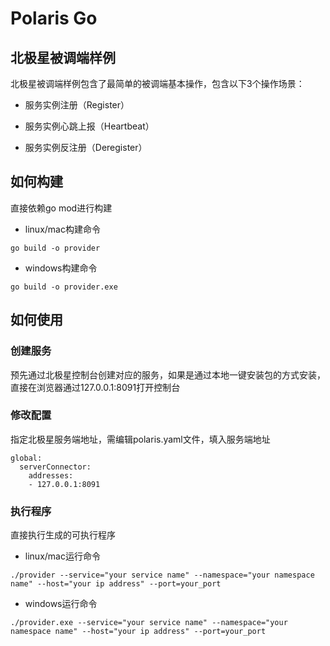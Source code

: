 # Polaris Go

## 北极星被调端样例

北极星被调端样例包含了最简单的被调端基本操作，包含以下3个操作场景：

- 服务实例注册（Register）

- 服务实例心跳上报（Heartbeat）

- 服务实例反注册（Deregister）

## 如何构建

直接依赖go mod进行构建

- linux/mac构建命令

```
go build -o provider
```

- windows构建命令

```
go build -o provider.exe
```

## 如何使用

### 创建服务

预先通过北极星控制台创建对应的服务，如果是通过本地一键安装包的方式安装，直接在浏览器通过127.0.0.1:8091打开控制台

### 修改配置

指定北极星服务端地址，需编辑polaris.yaml文件，填入服务端地址

```
global:
  serverConnector:
    addresses:
    - 127.0.0.1:8091
```

### 执行程序

直接执行生成的可执行程序

- linux/mac运行命令

```
./provider --service="your service name" --namespace="your namespace name" --host="your ip address" --port=your_port
```

- windows运行命令

```
./provider.exe --service="your service name" --namespace="your namespace name" --host="your ip address" --port=your_port
```
